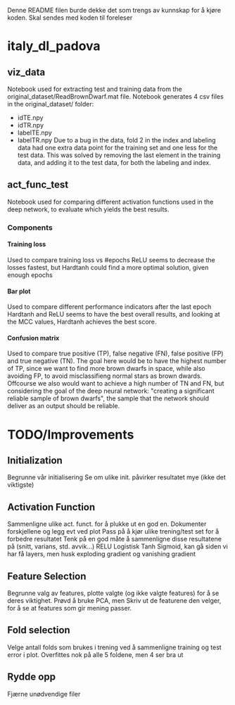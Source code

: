 Denne README filen burde dekke det som trengs av kunnskap for å kjøre koden. Skal sendes med koden til foreleser
# italy_dl_padova

## viz_data
Notebook used for extracting test and training data from the original_dataset/ReadBrownDwarf.mat file.
Notebook generates 4 csv files in the original_dataset/ folder: 
- idTE.npy
- idTR.npy
- labelTE.npy
- labelTR.npy
Due to a bug in the data, fold 2 in the index and labeling data had one extra data point for the training set and one less for the test data. This was solved by removing the last element in the training data, and adding it to the test data, for both the labeling and index.

## act_func_test
Notebook used for comparing different activation functions used in the deep network, to evaluate which yields the best results.
### Components
#### Training loss
Used to compare training loss vs #epochs
ReLU seems to decrease the losses fastest, but Hardtanh could find a more optimal solution, given enough epochs
#### Bar plot
Used to compare different performance indicators after the last epoch
Hardtanh and ReLU seems to have the best overall results, and looking at the MCC values, Hardtanh achieves the best score.
#### Confusion matrix
Used to compare true positive (TP), false negative (FN), false positive (FP) and true negative (TN).
The goal here would be to have the highest number of TP, since we want to find more brown dwarfs in space, while also avoiding FP, to avoid misclassifieng normal stars as brown dwards. Offcourse we also would want to achieve a high number of TN and FN, but considering the goal of the deep neural network: "creating a significant reliable sample of brown dwarfs", the sample that the network should deliver as an output should be reliable.



# TODO/Improvements
## Initialization
Begrunne vår initialisering
Se om ulike init. påvirker resultatet mye (ikke det viktigste)


## Activation Function
Sammenligne ulike act. funct. for å plukke ut en god en. Dokumenter forskjellene og legg evt ved plot
Pass på å kjør ulike trening/test set for å forbedre resultatet
Tenk på en god måte å sammenligne disse resultatene på (snitt, varians, std. avvik...)
RELU
Logistisk
Tanh
Sigmoid, kan gå siden vi har få layers, men husk exploding gradient og vanishing gradient

## Feature Selection
Begrunne valg av features, plotte valgte (og ikke valgte features) for å se deres viktighet.
Prøvd å bruke PCA, men 
Skriv ut de featurene den velger, for å se at features som gir mening passer. 

## Fold selection
Velge antall folds som brukes i trening ved å sammenligne training og test error i plot.
Overfittes nok på alle 5 foldene, men 4 ser bra ut

## Rydde opp
Fjærne unødvendige filer



